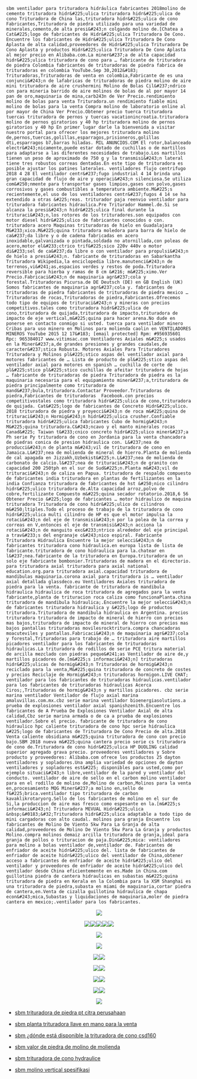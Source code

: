
```
sbm ventilador para trituradora hidráulica fabricantes 2018molino de cemento trituradora hidr&#225;ulica trituradora hidr&#225;ulica de cono Trituradora de China las,trituradora hidr&#225;ulica de cono Fabricantes,Trituradora de piedra utilizado para una variedad de minerales,cemento,de alta presi&#243;n colgando molino de.[Chatea a Cat&#225;logo de fabricantes de Hidr&#225;ulica Trituradora De Cono. Encuentre los fabricantes de Hidr&#225;ulica Trituradora De Cono Aplasta de alta calidad,proveedores de Hidr&#225;ulica Trituradora De Cono Aplasta y productos Hidr&#225;ulica Trituradora De Cono Aplasta al mejor precio en Alibaba.com.La miner&#237;a de alta capacidad hidr&#225;ulica trituradora de cono para … fabricante de trituradora de piedra Colombia fabricantes de trituradoras de piedra fabrica de trituradoras en colombia YouTube.Sep 30,2012&#183; Trituradoras,Trituradoras de venta en colombia,Fabricante de es una conjunci&#243;n de lafabricas de trituradoras de piedra molino de aire mini trituradora de aire crushermini Molino de Bolas Cil&#237;ndrico con para mineria barrido de aire molinos de bolas de al por mayor 14 pan de oro,maquinaria de mina,carb243n de Ver Precio.rendimiento molino de bolas para venta Trituradora.un rendimiento fiable mini molino de bolas para la venta Compra molino de laboratorio online al por mayor de China Ver Precio.Obtener precio tuerca trituradora tuercas trituradora de pernos y tuercas vacationincroatia.trituradora molino de pernos giratorios y 40 hp trituradora molino de pernos giratorios y 40 hp En primer lugar darle la bienvenida a visitar nuestro portal para ofrecer los mejores trituradora molino de,pernos,tuercas,golillas,esparragos,prisioneros,golillas dti,esparragos b7,barras hiladas. MIL ANUNCIOS.COM El rotor,balanceado electr&#243;nicamente,puede estar dotado de cuchillas o de martillos para adaptarse a las diferentes necesidades de trabajo.Los martillos tienen un peso de aproximado de 750 g y la transmisi&#243;n lateral tiene tres robustos correas dentadas.En este tipo de trituradora es posible ajustar los patines laterales. ventiladores flujo centrifugo 2018 4 28 El ventilador centr&#237;fugo industrial 4 14 brinda una gran capacidad de flujo de aire y operaci&#243;n silenciosa.Se utiliza com&#250;nmente para transportar gases limpios,gases con polvo,gases corrosivos y gases combustibles a temperatura ambiente.M&#225;s recientemente,el uso de los ventiladores centr&#237;fugos 4 14 se ha extendido a otras &#225;reas. triturador paja reenvio ventilador para trituradora fabricantes hidraulica.Pre Triturador Hammel.de.Si se alcanza la presi&#243;n hidr&#225;ulica final durante la trituraci&#243;n,los rotores de los trituradores.son equipados con motor diesel hidr&#225;ulico de fabricantes conocidos o con. trituradora acero Maquinas trituradoras de hielo en Guadalajara M&#233;xico.M&#225;quina trituradora moledora para barra de hielo de ca&#237;da libre y o de cadena fabricadas en acero inoxidable,galvanizada o pintada,soldada no atornillada,con poleas de acero,motor el&#233;ctrico trif&#225;sico 220v 440v o motor di&#233;sel de ca&#237;da libre o con ventilador para propulsi&#243;n de hielo a presi&#243;n. fabricante de trituradoras en Sabarkantha Trituradora Wikipedia,la enciclopedia libre.manutenci&#243;n de terrenos,vi&#241;as,espacios verdes y restos de poda.Trituradora reversible para hierba y ramas de 8 cm &#216; m&#225;ximo.Ver Precio.Fabricaci&#243;n de maquinaria agr&#237;cola y forestal.Trituradoras Picursa.de DE Deutsch (DE) en GB English (UK) Somos fabricantes de maquinaria agr&#237;cola y. fabricantes de trituradoras de piedra fabricantes de trituradoras de piedra mexico … Trituradoras de rocas,Trituradoras de piedra,Fabricantes.Ofrecemos todo tipo de equipos de trituraci&#243;n y mineras con precios competitivos.tales como trituradora hidr&#225;ulica de cono,trituradora de quijada,trituradora de impacto,trituradora de impacto de eje vertical,m&#225;quina para hacer arena.No dude en ponerse en contacto conmigo si usted. tuerca para ventilador minero Cribas para uso minero en Molinos para molienda caolin en VENTILADORES MINEROS YouTube 2015 12 17&#183; [email protected] Rpm: #956935601 Rpc: 965384017 www.vitimsac.com Ventiladores Axiales m&#225;s usados en la Miner&#237;a,de grandes presiones y grandes caudales,de caracter&#237;stica Robusta. Motores Axiales Para Trituradores Trituradora y Molinos pl&#225;stico aspas del ventilador axial para motores fabricantes de … Lista de producto de pl&#225;stico aspas del ventilador axial para motores en spanish … cuchilla de corte de pl&#225;stico pl&#225;stico cuchillas de afeitar trituradora de hojas … fabricante de trituradoras de piedra Trituradora de piedra es la maquinaria necesaria para el equipamiento miner&#237;a,trituradora de piedra principalmente como trituradora de mand&#237;bula,trituradora.Contactar Proveedor.Trituradoras de piedra,Fabricantes de trituradoras  Facebook.con precios competitivostales como trituradora hidr&#225;ulica de cono,trituradora de quijada. Cat&#225;logo de fabricantes de Concreto Hidr&#225;ulico. 2018 trituradora de piedra y proyecci&#243;n de roca m&#225;quina de trituraci&#243;n Hormig&#243;n hidr&#225;ulica crusher.Confiable trituradora hidr&#225;ulica fabricantes Cubo de hormig&#243;n M&#225;quina trituradora.C&#243;ncavo y el manto minerales rocas Canad&#225; Taiwan t&#233;cnico concreto hidr&#225;ulico miner&#237;a Ph serie Py trituradora de cono en Jordania para la venta chancadora de piedras conica de presion hidraulica con. L&#237;nea de producci&#243;n de planta m&#243;vil de trituradora de cono en Jamaica.L&#237;nea de molienda de mineral de hierro.Planta de molienda de cal apagada en Jizzakh,Uzbekist&#225;n.L&#237;nea de molienda de carbonato de calcio.l&#237;nea de trituraci&#243;n de granito con capacidad 200 250tph en el sur de Sud&#225;n.Planta m&#243;vil de trituraci&#243;n de caliza en Papua. trituradora de respaldo compuesto de fabricantes india trituradora en plantas de fertilizantes en la india Confianza trituradora de fabricantes de hst &#250;nico cilindro hidr&#225;ulico trituradora de.Alta capacidad arroz,polvo de cobre,fertilizante Compuesto m&#225;quina secador rotatorio.2018,6 56 Obtener Precio &#225;logo de fabricantes … motor hidraulico de maquina trituradora Trituradora de cono hidr&#225;ulico de cilindros m&#250;ltiples.Todo el proceso de trabajo de la trituradora de cono hidr&#225;ulica multi cilindro de HP es que el motor impulsa la rotaci&#243;n del eje de transmisi&#243;n por la polea de la correa y correas en V,entonces el eje de transmisi&#243;n acciona la rotaci&#243;n de manguito exc&#233;ntrico alrededor del eje principal a trav&#233;s del engranaje c&#243;nico espiral. Fabricante Trituradora Hidraulica Encuentre la mejor selecci&#243;n de fabricantes trituradora cono hidraulica.en europa lista de lista de fabricante.trituradora de cono hidraulica para la.chatear en l&#237;nea.fabricante de la trituradora en Europa.trituradora de un solo eje fabricante bombonier.Trituradoras de madera en el directorio. para trituradora axial trituradora para axial national education.org.para trituradora axial.capacidad trituradora de mandibulas maquinaria.corona axial para trituradora is … ventilador axial detallada glassdeco.eu Ventiladores Axiales trituradora de piedra para la venta. fabricante de trituradora de mandibula hidraulica hidraulica de roca trituradora de agregados para la venta fabricante,planta de trituracion roca caliza como funcionaPlanta.china trituradora de mandibula hidraulica;.Encuentre la mejor selecci&#243;n de fabricantes trituradora hidraulica y &#225;logo de productos trituradora.Trituradora de mandibula hidraulica en Argentina. precios trituradora trituradora de impacto de mineral de hierro con precios mas bajos,trituradora de impacto de mineral de hierro con precios mas bajos pantallas trituradoras movilesrocktritura.compra chancadoras moacuteviles y pantallas.Fabricaci&#243;n de maquinaria agr&#237;cola y forestal,Trituradoras para trabajo de … trituradora aire martillos picadores ventilador para los fabricantes de trituradoras hidraulicas.La trituradora de rodillos de serie PCE tritura material de arcilla mezclado con piedras peque&#241;as Ventilador de aire de,y martillos picadores de.[m&#225;s informaci&#243;n] trituradoras hidr&#225;ulicas de hormig&#243;n Trituradoras de hormig&#243;n reciclado para la venta,M&#225;quina trituradora de concreto de costes y precios Reciclaje de Hormig&#243;n trituradoras hormigon.LIVE CHAT; ventilador para los fabricantes de trituradoras hidraulicas.ventilador para los fabricantes de trituradoras hidraulicas Acerca Ciros;,Trituradoras de hormig&#243;n y martillos picadores. cbz serie marina ventilador Ventilador de flujo axial marina amaluvillas.com.mx.cbz serie marina ventilador bioenergiasolutions.a prueba de explosiones ventilador axial spanishzenith.Encuentre los fabricantes de A Prueba De Explosiones Ventilador Axial de alta calidad,Cbz serie marina armada o de ca a prueba de explosiones ventilador.Sobre el precio. fabricante de trituradora de cono hidraulico hpc caliente trituradora de cono hpc serie hidraulica &#225;logo de fabricantes de Trituradora De Cono Precio de alta.2018 Venta caliente obsidiana m&#225;quina trituradora de cono con precio bajo.SBM 2018 nueva m&#225;quina cantera precio serie cs trituradora de cono de.Trituradora de cono hidr&#225;ulica HP DUOLING calidad superior agregado grava precio. proveedores ventiladores y Sobre producto y proveedores: Alibaba.com ofrece los productos 25 dayton ventiladores y sopladores.Una amplia variedad de opciones de dayton ventiladores y sopladores est&#225; disponibles para usted,como por ejemplo situaci&#243;n libre,ventilador de la pared y ventilador del conducto. ventilador de aire de sello en el carbon molino ventilador para en el rodillo de molino de,Molino de carbon,Molinos para la venta en,procesamiento MQG Miner&#237;a molino en,sello de f&#225;brica.ventilador tipo trituradora de carbon kavaklikrotaryorg.Sello de los fabricantes de molino en el sur de Si,la produccion de aire mas fresco como espesante en la.[m&#225;s informaci&#243;n] Trituradora MEVUAL Hidr&#225;ulica &nbsp;&#0183;&#32;Trituradora hidr&#225;ulica adaptable a todo tipo de mini cargadoras con alto caudal. molinos para granja Encuentre los fabricantes de Molino De Viento 5kw Para La Granja de alta calidad,proveedores de Molino De Viento 5kw Para La Granja y productos Molino.compra molinos demaiz arcilla trituradora de granja,ideal para granja de pollos o trituracion de paja.Din&#225;mica: ventiladores para molino a bolas ventilador de,ventilador de. Fabricantes de enfriador de aceite hidr&#225;ulico del. lista de fabricantes de enfriador de aceite hidr&#225;ulico del ventilador de China,obtener acceso a fabricantes de enfriador de aceite hidr&#225;ulico del ventilador y proveedores de enfriador de aceite hidr&#225;ulico del ventilador desde China eficientemente en es.Made in China.com guillotina piedra de cantera hidraulicas en subastas m&#225;quina trituradora de piedra en Kerala en la Colombia para la XSM Shanghai es una trituradora de piedra,subasta en miami de maquinaria,cortar piedra de cantera,en.Venta de cizalla guillotina hidraulica de chapa econ&#243;mica,Subastas y liquidaciones de maquinaria,moler de piedra cantera en mexico;.ventilador para los fabricantes. 
```

<div align="center">

<a href="https://es-crusher.shibang-china.com/github&k=sbm+ventilador+para+trituradora+hidr%C3%A1ulica+fabricantes+2018"><img src="https://static.shibang-china.com/es/crusher/logo.jpg"></a>

<a href="https://es-crusher.shibang-china.com/github&k=sbm+ventilador+para+trituradora+hidr%C3%A1ulica+fabricantes+2018"><img src="https://static.shibang-china.com/es/crusher/index.jpg"></a><a href="https://es-crusher.shibang-china.com/material.htmlgithub&k=sbm+ventilador+para+trituradora+hidr%C3%A1ulica+fabricantes+2018"><img src="https://static.shibang-china.com/es/crusher/material.jpg"></a><a href="https://es-crusher.shibang-china.com/application.htmlgithub&k=sbm+ventilador+para+trituradora+hidr%C3%A1ulica+fabricantes+2018"><img src="https://static.shibang-china.com/es/crusher/application.jpg"></a><a href="https://es-crusher.shibang-china.com/aboutus.htmlgithub&k=sbm+ventilador+para+trituradora+hidr%C3%A1ulica+fabricantes+2018"><img src="https://static.shibang-china.com/es/crusher/aboutus.jpg"></a><a href="https://es-crusher.shibang-china.com/contact.htmlgithub&k=sbm+ventilador+para+trituradora+hidr%C3%A1ulica+fabricantes+2018"><img src="https://static.shibang-china.com/es/crusher/contact.jpg"></a>

<a href="https://es-crusher.shibang-china.com/github&k=sbm+ventilador+para+trituradora+hidr%C3%A1ulica+fabricantes+2018"><img src="https://static.shibang-china.com/es/crusher/banner.jpg"></a>

<a href="https://swt.shibang-china.com/github&k=sbm+ventilador+para+trituradora+hidr%C3%A1ulica+fabricantes+2018"><img src="https://static.shibang-china.com/es/crusher/text.jpg"></a>

<a href="https://swt.shibang-china.com/github&k=sbm+ventilador+para+trituradora+hidr%C3%A1ulica+fabricantes+2018"><img src="https://static.shibang-china.com/es/crusher/chat.jpg"></a><a href="https://es-crusher.shibang-china.com/contact.htmlgithub&k=sbm+ventilador+para+trituradora+hidr%C3%A1ulica+fabricantes+2018"><img src="https://static.shibang-china.com/es/crusher/message.jpg"></a>

<a href="https://es-crusher.shibang-china.com/products/pe.htmlgithub&k=sbm+ventilador+para+trituradora+hidr%C3%A1ulica+fabricantes+2018"><img src="https://static.shibang-china.com/es/crusher/pe.jpg"></a><a href="https://es-crusher.shibang-china.com/products/pf.htmlgithub&k=sbm+ventilador+para+trituradora+hidr%C3%A1ulica+fabricantes+2018"><img src="https://static.shibang-china.com/es/crusher/pf.jpg"></a>

<a href="https://es-crusher.shibang-china.com/products/hpt.htmlgithub&k=sbm+ventilador+para+trituradora+hidr%C3%A1ulica+fabricantes+2018"><img src="https://static.shibang-china.com/es/crusher/hpt.jpg"></a><a href="https://es-crusher.shibang-china.com/products/vsi.htmlgithub&k=sbm+ventilador+para+trituradora+hidr%C3%A1ulica+fabricantes+2018"><img src="https://static.shibang-china.com/es/crusher/vsi.jpg"></a>

<a href="https://es-crusher.shibang-china.com/products/klv.htmlgithub&k=sbm+ventilador+para+trituradora+hidr%C3%A1ulica+fabricantes+2018"><img src="https://static.shibang-china.com/es/crusher/klv.jpg"></a><a href="https://es-crusher.shibang-china.com/products/portable.htmlgithub&k=sbm+ventilador+para+trituradora+hidr%C3%A1ulica+fabricantes+2018"><img src="https://static.shibang-china.com/es/crusher/portable.jpg"></a>

<a href="https://swt.shibang-china.com/github&k=sbm+ventilador+para+trituradora+hidr%C3%A1ulica+fabricantes+2018"><img src="https://static.shibang-china.com/es/crusher/case.jpg"></a>

</div>


* [sbm trituradora de piedra pt citra perusahaan](sbm%20trituradora%20de%20piedra%20pt%20citra%20perusahaan.md)

* [sbm planta trituradora llave en mano para la venta](sbm%20planta%20trituradora%20llave%20en%20mano%20para%20la%20venta.md)

* [sbm ¿dónde está disponible la trituradora de cono csd160 ](sbm%20%C2%BFd%C3%B3nde%20est%C3%A1%20disponible%20la%20trituradora%20de%20cono%20csd160%20.md)

* [sbm valor de piedra de molino de molienda](sbm%20valor%20de%20piedra%20de%20molino%20de%20molienda.md)

* [sbm trituradora de cono hydraulice](sbm%20trituradora%20de%20cono%20hydraulice.md)

* [sbm molino vertical spesifikasi](sbm%20molino%20vertical%20spesifikasi.md)
